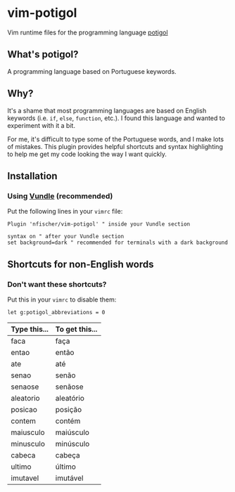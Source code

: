 # vim-potigol

Vim runtime files for the programming language [potigol](http://potigol.github.io)

## What's potigol?

A programming language based on Portuguese keywords.

## Why?

It's a shame that most programming languages are based on English keywords
(i.e. `if`, `else`, `function`, etc.). I found this language and wanted to
experiment with it a bit.

For me, it's difficult to type some of the Portuguese words, and I make lots of
mistakes. This plugin provides helpful shortcuts and syntax highlighting to help
me get my code looking the way I want quickly.

## Installation

### Using [Vundle](https://github.com/VundleVim/Vundle.vim) (recommended)

Put the following lines in your `vimrc` file:

```Vim
Plugin 'nfischer/vim-potigol' " inside your Vundle section

syntax on " after your Vundle section
set background=dark " recommended for terminals with a dark background
```

## Shortcuts for non-English words

### Don't want these shortcuts?

Put this in your `vimrc` to disable them:

```viml
let g:potigol_abbreviations = 0
```

| Type this... | To get this... |
|--------------|----------------|
| faca | faça |
| entao | então |
| ate | até |
| senao | senão |
| senaose | senãose |
| aleatorio | aleatório |
| posicao | posição |
| contem | contém |
| maiusculo | maiúsculo |
| minusculo | minúsculo |
| cabeca | cabeça |
| ultimo | último |
| imutavel | imutável |
